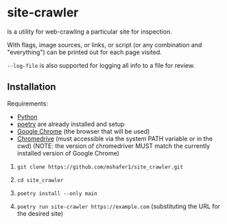 # site-crawler
Is a utility for web-crawling a particular site for inspection.

With flags, image sources, or links, or script (or any combination and "everything") can be printed out for each page visited.

`--log-file` is also supported for logging all info to a file for review.

## Installation

Requirements: 
- [Python](https://pthon.org) 
- [poetry](https://python-poetry.org) are already installed and setup
- [Google Chrome](https://www.google.com/chrome/) (the browser that will be used)
- [Chromedrive](https://googlechromelabs.github.io/chrome-for-testing/) (must accessible via the system PATH variable or in the cwd) (NOTE: the version of chromedriver MUST match the currently installed version of Google Chrome)

1. `git clone https://github.com/mshafer1/site_crawler.git`

1. `cd site_crawler`

1. `poetry install --only main`

1. `poetry run site-crawler https://example.com` (substituting the URL for the desired site)